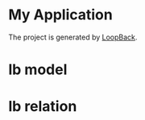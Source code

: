 # My Application

The project is generated by [LoopBack](http://loopback.io).

# lb model
# lb relation

